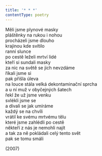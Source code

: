 ```yaml
---
title: '* * *'
contentType: poetry
---
```


<section>

Měli jsme plynové masky  
pláštěnky na rukou i nohou  
procházeli jsme dlouho  
krajinou kde svítilo  
ranní slunce  
po cestě leželi mrtví lidé  
kteří si sundali masky  
za nic na světě se jich nevzdáme  
říkali jsme si  
pak přišla úleva  
na louce stála velká dekontaminační sprcha  
a u ní muž v obyčejných šatech  
řekl že už jsme venku  
svlékli jsme se  
a dívali se jak umíráme  
každý se na chvíli  
vrátil ke svému mrtvému tělu  
které jsme zahlédli po cestě  
někteří z nás je nemohli najít  
a tak za ně pokládali celý tento svět  
pak se tomu smáli

</section>

<section>

(2007)

</section>
